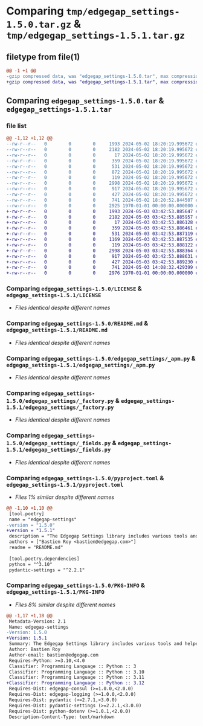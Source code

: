 # Comparing `tmp/edgegap_settings-1.5.0.tar.gz` & `tmp/edgegap_settings-1.5.1.tar.gz`

## filetype from file(1)

```diff
@@ -1 +1 @@
-gzip compressed data, was "edgegap_settings-1.5.0.tar", max compression
+gzip compressed data, was "edgegap_settings-1.5.1.tar", max compression
```

## Comparing `edgegap_settings-1.5.0.tar` & `edgegap_settings-1.5.1.tar`

### file list

```diff
@@ -1,12 +1,12 @@
--rw-r--r--   0        0        0     1993 2024-05-02 18:20:19.995672 edgegap_settings-1.5.0/LICENSE
--rw-r--r--   0        0        0     2182 2024-05-02 18:20:19.995672 edgegap_settings-1.5.0/README.md
--rw-r--r--   0        0        0       17 2024-05-02 18:20:19.995672 edgegap_settings-1.5.0/edgegap_settings/BUILD
--rw-r--r--   0        0        0      359 2024-05-02 18:20:19.995672 edgegap_settings-1.5.0/edgegap_settings/__init__.py
--rw-r--r--   0        0        0      531 2024-05-02 18:20:19.995672 edgegap_settings-1.5.0/edgegap_settings/_apm.py
--rw-r--r--   0        0        0      872 2024-05-02 18:20:19.995672 edgegap_settings-1.5.0/edgegap_settings/_base.py
--rw-r--r--   0        0        0      119 2024-05-02 18:20:19.995672 edgegap_settings-1.5.0/edgegap_settings/_configuration.py
--rw-r--r--   0        0        0     2998 2024-05-02 18:20:19.995672 edgegap_settings-1.5.0/edgegap_settings/_factory.py
--rw-r--r--   0        0        0      917 2024-05-02 18:20:19.995672 edgegap_settings-1.5.0/edgegap_settings/_fields.py
--rw-r--r--   0        0        0      427 2024-05-02 18:20:19.995672 edgegap_settings-1.5.0/edgegap_settings/_logstash.py
--rw-r--r--   0        0        0      741 2024-05-02 18:20:52.844507 edgegap_settings-1.5.0/pyproject.toml
--rw-r--r--   0        0        0     2925 1970-01-01 00:00:00.000000 edgegap_settings-1.5.0/PKG-INFO
+-rw-r--r--   0        0        0     1993 2024-05-03 03:42:53.885647 edgegap_settings-1.5.1/LICENSE
+-rw-r--r--   0        0        0     2182 2024-05-03 03:42:53.885957 edgegap_settings-1.5.1/README.md
+-rw-r--r--   0        0        0       17 2024-05-03 03:42:53.886128 edgegap_settings-1.5.1/edgegap_settings/BUILD
+-rw-r--r--   0        0        0      359 2024-05-03 03:42:53.886461 edgegap_settings-1.5.1/edgegap_settings/__init__.py
+-rw-r--r--   0        0        0      531 2024-05-03 03:42:53.887119 edgegap_settings-1.5.1/edgegap_settings/_apm.py
+-rw-r--r--   0        0        0     1169 2024-05-03 03:42:53.887535 edgegap_settings-1.5.1/edgegap_settings/_base.py
+-rw-r--r--   0        0        0      119 2024-05-03 03:42:53.888122 edgegap_settings-1.5.1/edgegap_settings/_configuration.py
+-rw-r--r--   0        0        0     2998 2024-05-03 03:42:53.888364 edgegap_settings-1.5.1/edgegap_settings/_factory.py
+-rw-r--r--   0        0        0      917 2024-05-03 03:42:53.888631 edgegap_settings-1.5.1/edgegap_settings/_fields.py
+-rw-r--r--   0        0        0      427 2024-05-03 03:42:53.889230 edgegap_settings-1.5.1/edgegap_settings/_logstash.py
+-rw-r--r--   0        0        0      741 2024-05-03 14:08:32.429399 edgegap_settings-1.5.1/pyproject.toml
+-rw-r--r--   0        0        0     2976 1970-01-01 00:00:00.000000 edgegap_settings-1.5.1/PKG-INFO
```

### Comparing `edgegap_settings-1.5.0/LICENSE` & `edgegap_settings-1.5.1/LICENSE`

 * *Files identical despite different names*

### Comparing `edgegap_settings-1.5.0/README.md` & `edgegap_settings-1.5.1/README.md`

 * *Files identical despite different names*

### Comparing `edgegap_settings-1.5.0/edgegap_settings/_apm.py` & `edgegap_settings-1.5.1/edgegap_settings/_apm.py`

 * *Files identical despite different names*

### Comparing `edgegap_settings-1.5.0/edgegap_settings/_factory.py` & `edgegap_settings-1.5.1/edgegap_settings/_factory.py`

 * *Files identical despite different names*

### Comparing `edgegap_settings-1.5.0/edgegap_settings/_fields.py` & `edgegap_settings-1.5.1/edgegap_settings/_fields.py`

 * *Files identical despite different names*

### Comparing `edgegap_settings-1.5.0/pyproject.toml` & `edgegap_settings-1.5.1/pyproject.toml`

 * *Files 1% similar despite different names*

```diff
@@ -1,10 +1,10 @@
 [tool.poetry]
 name = "edgegap-settings"
-version = "1.5.0"
+version = "1.5.1"
 description = "The Edgegap Settings library includes various tools and helpers for interacting with Explicit Settings Models. It is designed for use within the Edgegap organization."
 authors = ["Bastien Roy <bastien@edgegap.com>"]
 readme = "README.md"
 
 [tool.poetry.dependencies]
 python = "^3.10"
 pydantic-settings = "^2.2.1"
```

### Comparing `edgegap_settings-1.5.0/PKG-INFO` & `edgegap_settings-1.5.1/PKG-INFO`

 * *Files 8% similar despite different names*

```diff
@@ -1,17 +1,18 @@
 Metadata-Version: 2.1
 Name: edgegap-settings
-Version: 1.5.0
+Version: 1.5.1
 Summary: The Edgegap Settings library includes various tools and helpers for interacting with Explicit Settings Models. It is designed for use within the Edgegap organization.
 Author: Bastien Roy
 Author-email: bastien@edgegap.com
 Requires-Python: >=3.10,<4.0
 Classifier: Programming Language :: Python :: 3
 Classifier: Programming Language :: Python :: 3.10
 Classifier: Programming Language :: Python :: 3.11
+Classifier: Programming Language :: Python :: 3.12
 Requires-Dist: edgegap-consul (>=1.0.0,<2.0.0)
 Requires-Dist: edgegap-logging (>=1.0.0,<2.0.0)
 Requires-Dist: pydantic (>=2.7.1,<3.0.0)
 Requires-Dist: pydantic-settings (>=2.2.1,<3.0.0)
 Requires-Dist: python-dotenv (>=1.0.1,<2.0.0)
 Description-Content-Type: text/markdown
```

